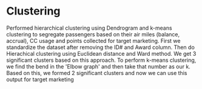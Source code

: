 # Clustering
Performed hierarchical clustering using Dendrogram and k-means clustering to segregate passengers based on their air miles (balance, accrual), CC usage and points collected for target marketing.
First we standardize the dataset after removing the ID# and Award column. 
Then do Hierachical clustering using Euclidean distance and Ward method.
We get 3 significant clusters based on this approach. 
To perform k-means clustering, we find the bend in the 'Elbow graph' and then take that number as our k. 
Based on this, we formed 2 significant clusters and now we can use this output for target marketing
